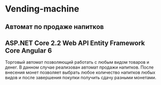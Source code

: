 # Vending-machine
Автомат по продаже напитков
---------------------------
ASP.NET Core 2.2
Web API
Entity Framework Core
Angular 6
---------------------------
Торговый автомат позволяющий работать с любым видом товаров и денег. В данном случае реализован автомат продажи напитков. 
После внесения монет позволяет выбрать любое количество напитков любых видов и после завершения покупки получить сдачу 
разными монетами.
